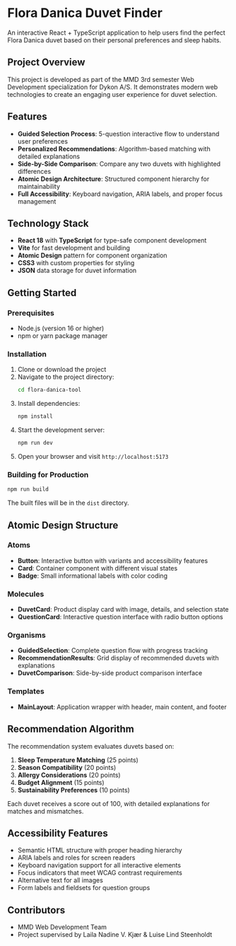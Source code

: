 # Flora Danica Duvet Finder

An interactive React + TypeScript application to help users find the perfect Flora Danica duvet based on their personal preferences and sleep habits.

## Project Overview

This project is developed as part of the MMD 3rd semester Web Development specialization for Dykon A/S. It demonstrates modern web technologies to create an engaging user experience for duvet selection.

## Features

- **Guided Selection Process**: 5-question interactive flow to understand user preferences
- **Personalized Recommendations**: Algorithm-based matching with detailed explanations
- **Side-by-Side Comparison**: Compare any two duvets with highlighted differences
- **Atomic Design Architecture**: Structured component hierarchy for maintainability
- **Full Accessibility**: Keyboard navigation, ARIA labels, and proper focus management

## Technology Stack

- **React 18** with **TypeScript** for type-safe component development
- **Vite** for fast development and building
- **Atomic Design** pattern for component organization
- **CSS3** with custom properties for styling
- **JSON** data storage for duvet information

## Getting Started

### Prerequisites
- Node.js (version 16 or higher)
- npm or yarn package manager

### Installation

1. Clone or download the project
2. Navigate to the project directory:
   ```bash
   cd flora-danica-tool
   ```
3. Install dependencies:
   ```bash
   npm install
   ```
4. Start the development server:
   ```bash
   npm run dev
   ```
5. Open your browser and visit `http://localhost:5173`

### Building for Production

```bash
npm run build
```

The built files will be in the `dist` directory.

## Atomic Design Structure

### Atoms
- **Button**: Interactive button with variants and accessibility features
- **Card**: Container component with different visual states
- **Badge**: Small informational labels with color coding

### Molecules
- **DuvetCard**: Product display card with image, details, and selection state
- **QuestionCard**: Interactive question interface with radio button options

### Organisms
- **GuidedSelection**: Complete question flow with progress tracking
- **RecommendationResults**: Grid display of recommended duvets with explanations
- **DuvetComparison**: Side-by-side product comparison interface

### Templates
- **MainLayout**: Application wrapper with header, main content, and footer

## Recommendation Algorithm

The recommendation system evaluates duvets based on:

1. **Sleep Temperature Matching** (25 points)
2. **Season Compatibility** (20 points)
3. **Allergy Considerations** (20 points)
4. **Budget Alignment** (15 points)
5. **Sustainability Preferences** (10 points)

Each duvet receives a score out of 100, with detailed explanations for matches and mismatches.

## Accessibility Features

- Semantic HTML structure with proper heading hierarchy
- ARIA labels and roles for screen readers
- Keyboard navigation support for all interactive elements
- Focus indicators that meet WCAG contrast requirements
- Alternative text for all images
- Form labels and fieldsets for question groups

## Contributors

- MMD Web Development Team
- Project supervised by Laila Nadine V. Kjær & Luise Lind Steenholdt
